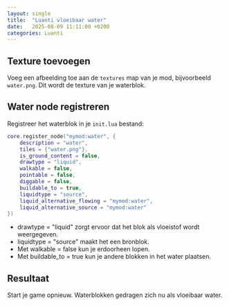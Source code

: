 ```yaml
---
layout: single
title:  "Luanti vloeibaar water"
date:   2025-08-09 11:11:00 +0200
categories: Luanti
---
```


## Texture toevoegen

Voeg een afbeelding toe aan de `textures` map van je mod, bijvoorbeeld `water.png`. Dit wordt de texture van je waterblok.

## Water node registreren

Registreer het waterblok in je `init.lua` bestand:

```lua
core.register_node("mymod:water", {
    description = "water",
    tiles = {"water.png"},
    is_ground_content = false,
    drawtype = "liquid",
    walkable = false,
    pointable = false,
    diggable = false,
    buildable_to = true,
    liquidtype = "source",
    liquid_alternative_flowing = "mymod:water",
	liquid_alternative_source = "mymod:water"
})
```

- drawtype = "liquid" zorgt ervoor dat het blok als vloeistof wordt weergegeven.
- liquidtype = "source" maakt het een bronblok.
- Met walkable = false kun je erdoorheen lopen.
- Met buildable_to = true kun je andere blokken in het water plaatsen.

## Resultaat
Start je game opnieuw. Waterblokken gedragen zich nu als vloeibaar water.